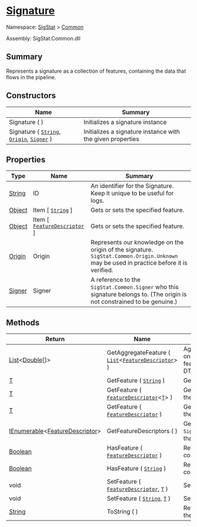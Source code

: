 # [Signature](./Signature.md)

Namespace: [SigStat]() > [Common]()

Assembly: SigStat.Common.dll

## Summary
Represents a signature as a collection of features, containing the data that flows in the pipeline.

## Constructors

| Name | Summary | 
| --- | --- | 
| Signature (  ) | Initializes a signature instance | 
| Signature ( [`String`](https://docs.microsoft.com/en-us/dotnet/api/System.String), [`Origin`](./Origin.md), [`Signer`](./Signer.md) ) | Initializes a signature instance with the given properties | 


## Properties

| Type | Name | Summary | 
| --- | --- | --- | 
| [String](https://docs.microsoft.com/en-us/dotnet/api/System.String) | ID | An identifier for the Signature. Keep it unique to be useful for logs. | 
| [Object](https://docs.microsoft.com/en-us/dotnet/api/System.Object) | Item [ [`String`](https://docs.microsoft.com/en-us/dotnet/api/System.String) ] | Gets or sets the specified feature. | 
| [Object](https://docs.microsoft.com/en-us/dotnet/api/System.Object) | Item [ [`FeatureDescriptor`](./FeatureDescriptor.md) ] | Gets or sets the specified feature. | 
| [Origin](./Origin.md) | Origin | Represents our knowledge on the origin of the signature. `SigStat.Common.Origin.Unknown` may be used in practice before it is verified. | 
| [Signer](./Signer.md) | Signer | A reference to the `SigStat.Common.Signer` who this signature belongs to. (The origin is not constrained to be genuine.) | 


## Methods

| Return | Name | Summary | 
| --- | --- | --- | 
| [List](https://docs.microsoft.com/en-us/dotnet/api/System.Collections.Generic.List-1)\<[Double](https://docs.microsoft.com/en-us/dotnet/api/System.Double)[]> | GetAggregateFeature ( [`List`](https://docs.microsoft.com/en-us/dotnet/api/System.Collections.Generic.List-1)\<[`FeatureDescriptor`](./FeatureDescriptor.md)> ) | Aggregate multiple features into one. Example: X, Y features -&gt; P.xy feature.  Use this for example at DTW algorithm input. | 
| [T](./Signature.md) | GetFeature ( [`String`](https://docs.microsoft.com/en-us/dotnet/api/System.String) ) | Gets the specified feature. | 
| [T](./Signature.md) | GetFeature ( [`FeatureDescriptor`](./FeatureDescriptor-1.md)\<[`T`](./Signature.md)> ) | Gets the specified feature. This is the preferred way. | 
| [T](./Signature.md) | GetFeature ( [`FeatureDescriptor`](./FeatureDescriptor.md) ) | Gets the specified feature. This is the preferred way. | 
| [IEnumerable](https://docs.microsoft.com/en-us/dotnet/api/System.Collections.Generic.IEnumerable-1)\<[FeatureDescriptor](./FeatureDescriptor.md)> | GetFeatureDescriptors (  ) | Gets a collection of `SigStat.Common.FeatureDescriptor`s that are used in this signature. | 
| [Boolean](https://docs.microsoft.com/en-us/dotnet/api/System.Boolean) | HasFeature ( [`FeatureDescriptor`](./FeatureDescriptor.md) ) | Returns true if the signature contains the specified feature | 
| [Boolean](https://docs.microsoft.com/en-us/dotnet/api/System.Boolean) | HasFeature ( [`String`](https://docs.microsoft.com/en-us/dotnet/api/System.String) ) | Returns true if the signature contains the specified feature | 
| void | SetFeature ( [`FeatureDescriptor`](./FeatureDescriptor.md), [`T`](./Signature.md) ) | Sets the specified feature. | 
| void | SetFeature ( [`String`](https://docs.microsoft.com/en-us/dotnet/api/System.String), [`T`](./Signature.md) ) | Sets the specified feature. | 
| [String](https://docs.microsoft.com/en-us/dotnet/api/System.String) | ToString (  ) | Returns a string representation of the signature | 


